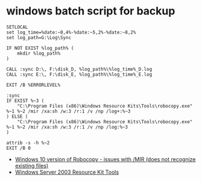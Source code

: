 # windows batch script for backup

```
SETLOCAL
set log_time=%date:~0,4%-%date:~5,2%-%date:~8,2%
set log_path=G:\Log\Sync

IF NOT EXIST %log_path% (
	mkdir %log_path%
)

CALL :sync D:\, F:\disk_D, %log_path%\%log_time%_D.log
CALL :sync E:\, F:\disk_E, %log_path%\%log_time%_E.log

EXIT /B %ERRORLEVEL%

:sync
IF EXIST %~3 (
	"C:\Program Files (x86)\Windows Resource Kits\Tools\robocopy.exe" %~1 %~2 /mir /xa:sh /w:3 /r:1 /v /np /log+:%~3
) ELSE (
 	"C:\Program Files (x86)\Windows Resource Kits\Tools\robocopy.exe" %~1 %~2 /mir /xa:sh /w:3 /r:1 /v /np /log:%~3
)

attrib -s -h %~2
EXIT /B 0
```

- [Windows 10 version of Robocopy - issues with /MIR (does not recognize existing files)](https://social.technet.microsoft.com/Forums/ie/en-US/d2d63487-34c8-4fc2-8907-b2efd4316d62/windows-10-version-of-robocopy-issues-with-mir-does-not-recognize-existing-files?forum=win10itprogeneral) 
- [Windows Server 2003 Resource Kit Tools](https://www.microsoft.com/en-us/download/details.aspx?id=17657)